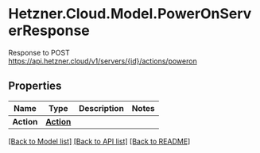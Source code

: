 # Hetzner.Cloud.Model.PowerOnServerResponse
Response to POST https://api.hetzner.cloud/v1/servers/{id}/actions/poweron

## Properties

Name | Type | Description | Notes
------------ | ------------- | ------------- | -------------
**Action** | [**Action**](Action.md) |  | 

[[Back to Model list]](../../README.md#documentation-for-models) [[Back to API list]](../../README.md#documentation-for-api-endpoints) [[Back to README]](../../README.md)

